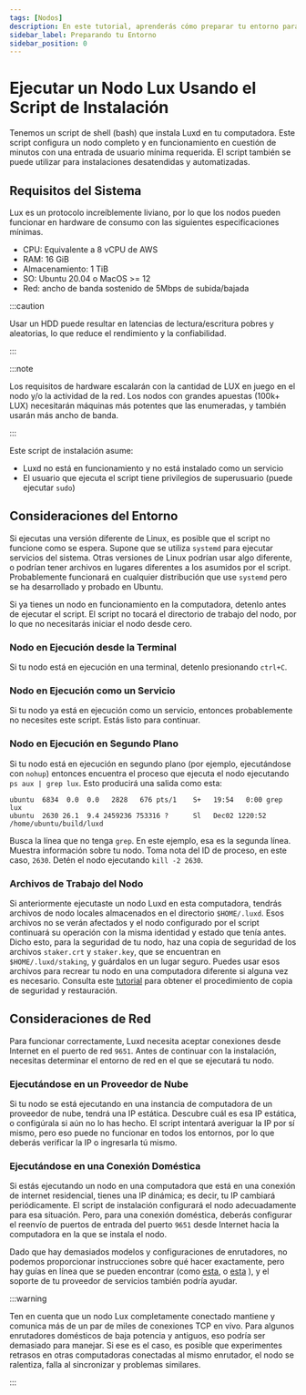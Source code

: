 ```yaml
---
tags: [Nodos]
description: En este tutorial, aprenderás cómo preparar tu entorno para la instalación de Luxd y configurar tus ajustes de red.
sidebar_label: Preparando tu Entorno
sidebar_position: 0
---
```


# Ejecutar un Nodo Lux Usando el Script de Instalación

Tenemos un script de shell (bash) que instala Luxd en tu computadora. Este
script configura un nodo completo y en funcionamiento en cuestión de minutos con una entrada de usuario mínima
requerida. El script también se puede utilizar para instalaciones desatendidas y automatizadas.

## Requisitos del Sistema

Lux es un protocolo increíblemente liviano, por lo que los nodos pueden funcionar en hardware de consumo
con las siguientes especificaciones mínimas.

- CPU: Equivalente a 8 vCPU de AWS
- RAM: 16 GiB
- Almacenamiento: 1 TiB
- SO: Ubuntu 20.04 o MacOS >= 12
- Red: ancho de banda sostenido de 5Mbps de subida/bajada

:::caution

Usar un HDD puede resultar en latencias de lectura/escritura pobres y aleatorias,
lo que reduce el rendimiento y la confiabilidad.

:::

:::note

Los requisitos de hardware escalarán con la cantidad de LUX en juego en
el nodo y/o la actividad de la red. Los nodos con grandes apuestas (100k+ LUX) necesitarán
máquinas más potentes que las enumeradas, y también usarán más ancho de banda.

:::

Este script de instalación asume:

- Luxd no está en funcionamiento y no está instalado como un servicio
- El usuario que ejecuta el script tiene privilegios de superusuario (puede ejecutar `sudo`)

## Consideraciones del Entorno

Si ejecutas una versión diferente de Linux, es posible que el script no funcione como se espera.
Supone que se utiliza `systemd` para ejecutar servicios del sistema. Otras versiones de Linux podrían
usar algo diferente, o podrían tener archivos en lugares diferentes a los asumidos por
el script. Probablemente funcionará en cualquier distribución que use `systemd` pero se
ha desarrollado y probado en Ubuntu.

Si ya tienes un nodo en funcionamiento en la computadora, detenlo antes de ejecutar el
script. El script no tocará el directorio de trabajo del nodo, por lo que no necesitarás
iniciar el nodo desde cero.

### Nodo en Ejecución desde la Terminal

Si tu nodo está en ejecución en una terminal, detenlo presionando `ctrl+C`.

### Nodo en Ejecución como un Servicio

Si tu nodo ya está en ejecución como un servicio, entonces probablemente no necesites este
script. Estás listo para continuar.

### Nodo en Ejecución en Segundo Plano

Si tu nodo está en ejecución en segundo plano (por ejemplo, ejecutándose con `nohup`)
entonces encuentra el proceso que ejecuta el nodo ejecutando `ps aux | grep lux`.
Esto producirá una salida como esta:

```text
ubuntu  6834  0.0  0.0   2828   676 pts/1    S+   19:54   0:00 grep lux
ubuntu  2630 26.1  9.4 2459236 753316 ?      Sl   Dec02 1220:52 /home/ubuntu/build/luxd
```

Busca la línea que no tenga `grep`. En este ejemplo, esa es la
segunda línea. Muestra información sobre tu nodo. Toma nota del ID de proceso, en este
caso, `2630`. Detén el nodo ejecutando `kill -2 2630`.

### Archivos de Trabajo del Nodo

Si anteriormente ejecutaste un nodo Luxd en esta computadora, tendrás archivos de nodo locales
almacenados en el directorio `$HOME/.luxd`. Esos archivos no se verán afectados y el nodo configurado por el script continuará su operación con la misma identidad y estado que tenía antes. Dicho esto, para la seguridad de tu nodo, haz una copia de seguridad de los archivos `staker.crt` y `staker.key`, que se encuentran en
`$HOME/.luxd/staking`, y guárdalos en un lugar seguro. Puedes usar esos
archivos para recrear tu nodo en una computadora diferente si alguna vez es necesario. Consulta este [tutorial](/nodes/maintain/node-backup-and-restore.md) para obtener el procedimiento de copia de seguridad y restauración.

## Consideraciones de Red

Para funcionar correctamente, Luxd necesita aceptar conexiones desde Internet
en el puerto de red `9651`. Antes de continuar con la instalación, necesitas
determinar el entorno de red en el que se ejecutará tu nodo.

### Ejecutándose en un Proveedor de Nube

Si tu nodo se está ejecutando en una instancia de computadora de un proveedor de nube, tendrá una
IP estática. Descubre cuál es esa IP estática, o configúrala si aún no lo has hecho.
El script intentará averiguar la IP por sí mismo, pero eso puede no funcionar en todos
los entornos, por lo que deberás verificar la IP o ingresarla tú mismo.

### Ejecutándose en una Conexión Doméstica

Si estás ejecutando un nodo en una computadora que está en una conexión de internet residencial,
tienes una IP dinámica; es decir, tu IP cambiará periódicamente. El script de instalación configurará el nodo adecuadamente para esa situación.
Pero, para una conexión doméstica, deberás configurar el reenvío de puertos de entrada del
puerto `9651` desde Internet hacia la computadora en la que se instala el nodo.

Dado que hay demasiados modelos y configuraciones de enrutadores, no podemos proporcionar
instrucciones sobre qué hacer exactamente, pero hay guías en línea que se pueden encontrar
(como
[esta](https://www.noip.com/support/knowledgebase/general-port-forwarding-guide/),
o [esta](https://www.howtogeek.com/66214/how-to-forward-ports-on-your-router/)
), y el soporte de tu proveedor de servicios también podría ayudar.

:::warning

Ten en cuenta que un nodo Lux completamente conectado mantiene y comunica
más de un par de miles de conexiones TCP en vivo. Para algunos enrutadores domésticos de baja potencia y
antiguos, eso podría ser demasiado para manejar. Si ese es el caso, es posible que
experimentes retrasos en otras computadoras conectadas al mismo enrutador, el nodo se
ralentiza, falla al sincronizar y problemas similares.

:::
